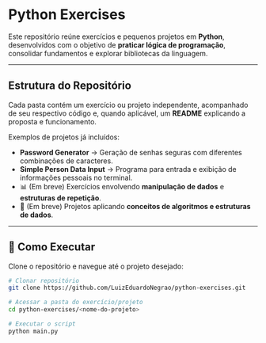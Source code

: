 # Python Exercises

Este repositório reúne exercícios e pequenos projetos em **Python**, desenvolvidos com o objetivo de **praticar lógica de programação**, consolidar fundamentos e explorar bibliotecas da linguagem.  

---

## Estrutura do Repositório

Cada pasta contém um exercício ou projeto independente, acompanhado de seu respectivo código e, quando aplicável, um **README** explicando a proposta e funcionamento.

Exemplos de projetos já incluídos:
- **Password Generator** → Geração de senhas seguras com diferentes combinações de caracteres.
- **Simple Person Data Input** → Programa para entrada e exibição de informações pessoais no terminal.
- 📊 (Em breve) Exercícios envolvendo **manipulação de dados** e **estruturas de repetição**.
- 🧠 (Em breve) Projetos aplicando **conceitos de algoritmos e estruturas de dados**.

---

## 🚀 Como Executar

Clone o repositório e navegue até o projeto desejado:

```bash
# Clonar repositório
git clone https://github.com/LuizEduardoNegrao/python-exercises.git

# Acessar a pasta do exercício/projeto
cd python-exercises/<nome-do-projeto>

# Executar o script
python main.py
